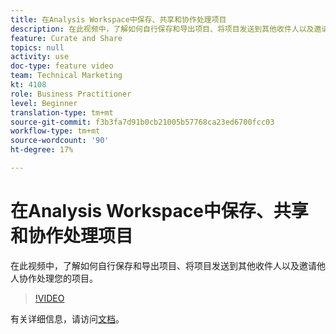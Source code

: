 ```yaml
---
title: 在Analysis Workspace中保存、共享和协作处理项目
description: 在此视频中，了解如何自行保存和导出项目、将项目发送到其他收件人以及邀请他人协作处理您的项目。
feature: Curate and Share
topics: null
activity: use
doc-type: feature video
team: Technical Marketing
kt: 4108
role: Business Practitioner
level: Beginner
translation-type: tm+mt
source-git-commit: f3b3fa7d91b0cb21005b57768ca23ed6700fcc03
workflow-type: tm+mt
source-wordcount: '90'
ht-degree: 17%

---
```



# 在Analysis Workspace中保存、共享和协作处理项目

在此视频中，了解如何自行保存和导出项目、将项目发送到其他收件人以及邀请他人协作处理您的项目。

>[!VIDEO](https://video.tv.adobe.com/v/30993/?quality=12)

有关详细信息，请访问[文档](https://docs.adobe.com/content/help/zh-Hans/analytics/analyze/analysis-workspace/curate-share/send-schedule-files.html)。

